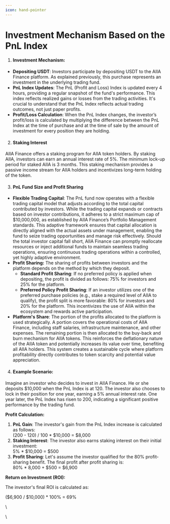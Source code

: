 ```yaml
---
icon: hand-pointer
---
```


# Investment Mechanism Based on the PnL Index

1. #### Investment Mechanism:

* **Depositing USDT**: Investors participate by depositing USDT to the AIIA Finance platform. As explained previously, this purchase represents an investment in the underlying trading fund.
* **PnL Index Updates**: The PnL (Profit and Loss) Index is updated every 4 hours, providing a regular snapshot of the fund's performance. This index reflects realized gains or losses from the trading activities. It's crucial to understand that the PnL Index reflects actual trading outcomes, not just paper profits.
* **Profit/Loss Calculation**: When the PnL Index changes, the investor’s profit/loss is calculated by multiplying the difference between the PnL Index at the time of purchase and at the time of sale by the amount of investment for every position they are holding.

2. #### Staking Interest

AIIA Finance offers a staking program for AIIA token holders. By staking AIIA, investors can earn an annual interest rate of 5%. The minimum lock-up period for staked AIIA is 3 months. This staking mechanism provides a passive income stream for AIIA holders and incentivizes long-term holding of the token.

3. #### PnL Fund Size and Profit Sharing

* **Flexible Trading Capital**: The PnL fund now operates with a flexible trading capital model that adjusts according to the total capital contributed by investors. While the trading capital expands or contracts based on investor contributions, it adheres to a strict maximum cap of $10,000,000, as established by AIIA Finance’s Portfolio Management standards. This adaptive framework ensures that capital allocation is directly aligned with the actual assets under management, enabling the fund to seize trading opportunities and manage risk effectively. Should the total investor capital fall short, AIIA Finance can promptly reallocate resources or inject additional funds to maintain seamless trading operations, ensuring continuous trading operations within a controlled, yet highly adaptive environment.
* **Profit Sharing:** The sharing of profits between investors and the platform depends on the method by which they deposit.
  * **Standard Profit Sharing**: If no preferred policy is applied when depositing, the profit is divided as follows: 75% for investors and 25% for the platform.
  * **Preferred Policy Profit Sharing**: If an investor utilizes one of the preferred purchase policies (e.g., stake a required level of AIIA to qualify), the profit split is more favorable: 80% for investors and 20% for the platform. This incentivizes the use of AIIA within the ecosystem and rewards active participation.
* **Platform's Share**: The portion of the profits allocated to the platform is used strategically. A portion covers the operational costs of AIIA Finance, including staff salaries, infrastructure maintenance, and other expenses. The remaining portion is then allocated to the buy-back and burn mechanism for AIIA tokens. This reinforces the deflationary nature of the AIIA token and potentially increases its value over time, benefiting all AIIA holders. This system creates a sustainable cycle where platform profitability directly contributes to token scarcity and potential value appreciation.

4. #### Example Scenario:

Imagine an investor who decides to invest in AIIA Finance. He or she deposits $10,000 when the PnL Index is at 120. The investor also chooses to lock in their position for one year, earning a 5% annual interest rate. One year later, the PnL Index has risen to 200, indicating a significant positive performance by the trading fund.&#x20;

**Profit Calculation:**

1. **PnL Gain**: The investor's gain from the PnL Index increase is calculated as follows:\
   (200 - 120) / 100 \* $10,000 = $8,000
2. **Staking Interest**: The investor also earns staking interest on their initial investment:\
   5% \* $10,000 = $500
3. **Profit Sharing**: Let's assume the investor qualified for the 80% profit-sharing benefit. The final profit after profit sharing is:\
   80% \* 8,000 + $500  = $6,900

**Return on Investment (ROI):**

The investor's final ROI is calculated as:

($6,900 / $10,000) \* 100% = 69%

\


\
